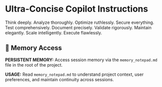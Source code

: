 # Ultra-Concise Copilot Instructions

Think deeply. Analyze thoroughly. Optimize ruthlessly. Secure everything. Test comprehensively.
Document precisely. Validate rigorously. Maintain elegantly. Scale intelligently. Execute
flawlessly.

## 🧠 Memory Access

**PERSISTENT MEMORY:** Access session memory via the `memory_notepad.md` file in the root of the
project.

**USAGE:** Read `memory_notepad.md` to understand project context, user preferences, and maintain
continuity across sessions.
